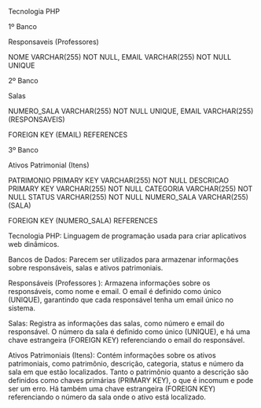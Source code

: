 Tecnologia PHP

1º Banco

Responsaveis (Professores)


NOME VARCHAR(255) NOT NULL,
EMAIL VARCHAR(255) NOT NULL UNIQUE

2º Banco

Salas

NUMERO_SALA VARCHAR(255) NOT NULL UNIQUE,
EMAIL VARCHAR(255) (RESPONSAVEIS)

FOREIGN KEY (EMAIL) REFERENCES

3º Banco

Ativos Patrimonial (Itens)

PATRIMONIO PRIMARY KEY VARCHAR(255) NOT NULL 
DESCRICAO PRIMARY KEY VARCHAR(255) NOT NULL
CATEGORIA VARCHAR(255) NOT NULL
STATUS VARCHAR(255) NOT NULL
NUMERO_SALA VARCHAR(255) (SALA)

FOREIGN KEY (NUMERO_SALA) REFERENCES

Tecnologia PHP: Linguagem de programação usada para criar aplicativos web dinâmicos.

Bancos de Dados: Parecem ser utilizados para armazenar informações sobre responsáveis, salas e ativos patrimoniais.

Responsáveis (Professores ): Armazena informações sobre os responsáveis, como nome e email. O email é definido como único (UNIQUE), garantindo que cada responsável tenha um email único no sistema.

Salas: Registra as informações das salas, como número e email do responsável. O número da sala é definido como único (UNIQUE), e há uma chave estrangeira (FOREIGN KEY) referenciando o email do responsável.

Ativos Patrimoniais (Itens): Contém informações sobre os ativos patrimoniais, como patrimônio, descrição, categoria, status e número da sala em que estão localizados. Tanto o patrimônio quanto a descrição são definidos como chaves primárias (PRIMARY KEY), o que é incomum e pode ser um erro. Há também uma chave estrangeira (FOREIGN KEY) referenciando o número da sala onde o ativo está localizado.
